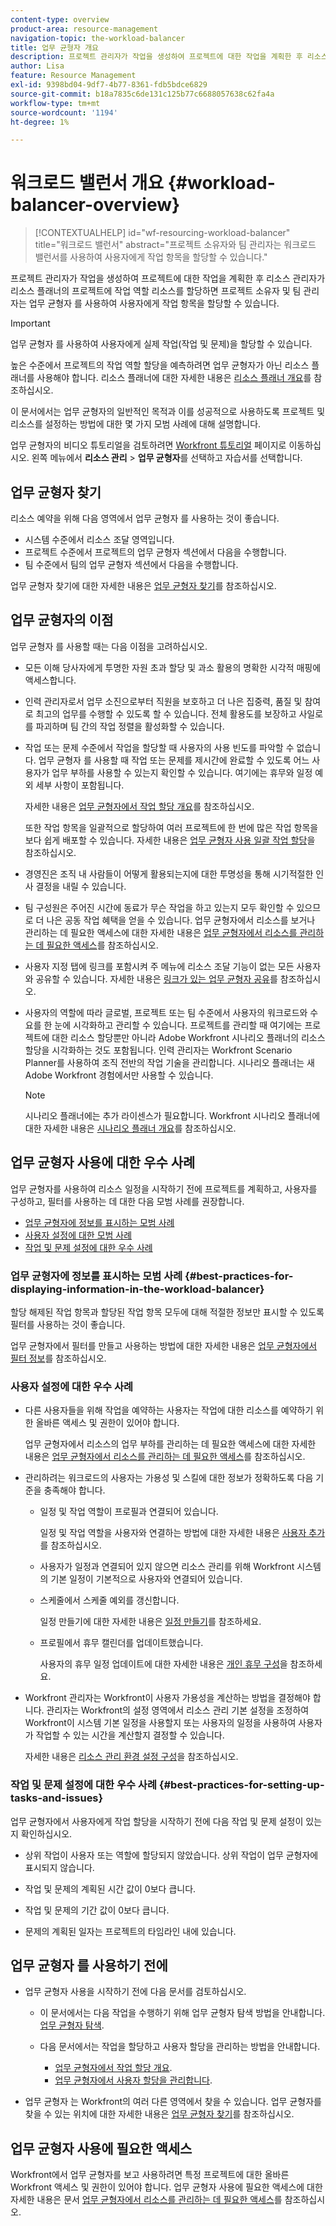 ```yaml
---
content-type: overview
product-area: resource-management
navigation-topic: the-workload-balancer
title: 업무 균형자 개요
description: 프로젝트 관리자가 작업을 생성하여 프로젝트에 대한 작업을 계획한 후 리소스 관리자가 리소스 플래너의 프로젝트에 작업 역할 리소스를 할당하면 프로젝트 소유자 및 팀 관리자는 업무 균형자 를 사용하여 사용자에게 작업 항목을 할당할 수 있습니다.
author: Lisa
feature: Resource Management
exl-id: 9398bd04-9df7-4b77-8361-fdb5bdce6829
source-git-commit: b18a7835c6de131c125b77c6688057638c62fa4a
workflow-type: tm+mt
source-wordcount: '1194'
ht-degree: 1%

---
```


# 워크로드 밸런서 개요 {#workload-balancer-overview}

>[!CONTEXTUALHELP]
>id="wf-resourcing-workload-balancer"
>title="워크로드 밸런서"
>abstract="프로젝트 소유자와 팀 관리자는 워크로드 밸런서를 사용하여 사용자에게 작업 항목을 할당할 수 있습니다."

<!--
<p>(NOTE: this is linked from the UI for the Workload Balancer page. DO NOT CHANGE TITLE OR LINK) </p>
-->

프로젝트 관리자가 작업을 생성하여 프로젝트에 대한 작업을 계획한 후 리소스 관리자가 리소스 플래너의 프로젝트에 작업 역할 리소스를 할당하면 프로젝트 소유자 및 팀 관리자는 업무 균형자 를 사용하여 사용자에게 작업 항목을 할당할 수 있습니다.

>[!IMPORTANT]
>
>업무 균형자 를 사용하여 사용자에게 실제 작업(작업 및 문제)을 할당할 수 있습니다.
>
>높은 수준에서 프로젝트의 작업 역할 할당을 예측하려면 업무 균형자가 아닌 리소스 플래너를 사용해야 합니다. 리소스 플래너에 대한 자세한 내용은 [리소스 플래너 개요](../../resource-mgmt/resource-planning/get-started-resource-planner.md)를 참조하십시오.

이 문서에서는 업무 균형자의 일반적인 목적과 이를 성공적으로 사용하도록 프로젝트 및 리소스를 설정하는 방법에 대한 몇 가지 모범 사례에 대해 설명합니다.

업무 균형자의 비디오 튜토리얼을 검토하려면 [Workfront 튜토리얼](https://experienceleague.adobe.com/en/docs/workfront-learn/tutorials-workfront/home) 페이지로 이동하십시오. 왼쪽 메뉴에서 **리소스 관리** > **업무 균형자**&#x200B;를 선택하고 자습서를 선택합니다.

## 업무 균형자 찾기

<!--
<p>(NOTE: This will be taken out when all we will have is one tool - should be replaced by a blurb that says you can add this tool anywhere, in any custom tab, etc (long term dev promise)) </p>
-->

리소스 예약을 위해 다음 영역에서 업무 균형자 를 사용하는 것이 좋습니다.

* 시스템 수준에서 리소스 조달 영역입니다.
* 프로젝트 수준에서 프로젝트의 업무 균형자 섹션에서 다음을 수행합니다.
* 팀 수준에서 팀의 업무 균형자 섹션에서 다음을 수행합니다.

업무 균형자 찾기에 대한 자세한 내용은 [업무 균형자 찾기](../../resource-mgmt/workload-balancer/locate-workload-balancer.md)를 참조하십시오.

## 업무 균형자의 이점

업무 균형자 를 사용할 때는 다음 이점을 고려하십시오.

<!--
<p> Add about the what-if scenarios as a benefit when they become available </p>
-->

* 모든 이해 당사자에게 투명한 자원 초과 할당 및 과소 활용의 명확한 시각적 매핑에 액세스합니다.
* 인력 관리자로서 업무 소진으로부터 직원을 보호하고 더 나은 집중력, 품질 및 참여로 최고의 업무를 수행할 수 있도록 할 수 있습니다. 전체 활용도를 보장하고 사일로를 파괴하며 팀 간의 작업 정렬을 활성화할 수 있습니다.
* 작업 또는 문제 수준에서 작업을 할당할 때 사용자의 사용 빈도를 파악할 수 없습니다. 업무 균형자 를 사용할 때 작업 또는 문제를 제시간에 완료할 수 있도록 어느 사용자가 업무 부하를 사용할 수 있는지 확인할 수 있습니다. 여기에는 휴무와 일정 예외 세부 사항이 포함됩니다.

  자세한 내용은 [업무 균형자에서 작업 할당 개요](../../resource-mgmt/workload-balancer/assign-work-in-workload-balancer.md)를 참조하십시오.

  또한 작업 항목을 일괄적으로 할당하여 여러 프로젝트에 한 번에 많은 작업 항목을 보다 쉽게 배포할 수 있습니다. 자세한 내용은 [업무 균형자 사용 일괄 작업 할당](../../resource-mgmt/workload-balancer/assign-work-in-workload-balancer-in-bulk.md)을 참조하십시오.

* 경영진은 조직 내 사람들이 어떻게 활용되는지에 대한 투명성을 통해 시기적절한 인사 결정을 내릴 수 있습니다.
* 팀 구성원은 주어진 시간에 동료가 무슨 작업을 하고 있는지 모두 확인할 수 있으므로 더 나은 공동 작업 혜택을 얻을 수 있습니다. 업무 균형자에서 리소스를 보거나 관리하는 데 필요한 액세스에 대한 자세한 내용은 [업무 균형자에서 리소스를 관리하는 데 필요한 액세스](../../resource-mgmt/workload-balancer/access-needed-manage-resources-balancer.md)를 참조하십시오.
* 사용자 지정 탭에 링크를 포함시켜 주 메뉴에 리소스 조달 기능이 없는 모든 사용자와 공유할 수 있습니다. 자세한 내용은 [링크가 있는 업무 균형자 공유](../../resource-mgmt/workload-balancer/share-link-for-workload-balancer.md)를 참조하십시오.
* 사용자의 역할에 따라 글로벌, 프로젝트 또는 팀 수준에서 사용자의 워크로드와 수요를 한 눈에 시각화하고 관리할 수 있습니다. 프로젝트를 관리할 때 여기에는 프로젝트에 대한 리소스 할당뿐만 아니라 Adobe Workfront 시나리오 플래너의 리소스 할당을 시각화하는 것도 포함됩니다. 인력 관리자는 Workfront Scenario Planner를 사용하여 조직 전반의 작업 기술을 관리합니다. 시나리오 플래너는 새 Adobe Workfront 경험에서만 사용할 수 있습니다.

  >[!NOTE]
  >
  >  시나리오 플래너에는 추가 라이센스가 필요합니다. Workfront 시나리오 플래너에 대한 자세한 내용은 [시나리오 플래너 개요](../../scenario-planner/scenario-planner-overview.md)를 참조하십시오.


## 업무 균형자 사용에 대한 우수 사례

업무 균형자를 사용하여 리소스 일정을 시작하기 전에 프로젝트를 계획하고, 사용자를 구성하고, 필터를 사용하는 데 대한 다음 모범 사례를 권장합니다.

* [업무 균형자에 정보를 표시하는 모범 사례](#best-practices-for-displaying-information-in-the-workload-balancer)
* [사용자 설정에 대한 모범 사례](#best-practices-for-setting-up-users)
* [작업 및 문제 설정에 대한 우수 사례](#best-practices-for-setting-up-tasks-and-issues)

### 업무 균형자에 정보를 표시하는 모범 사례 {#best-practices-for-displaying-information-in-the-workload-balancer}

할당 해제된 작업 항목과 할당된 작업 항목 모두에 대해 적절한 정보만 표시할 수 있도록 필터를 사용하는 것이 좋습니다.

업무 균형자에서 필터를 만들고 사용하는 방법에 대한 자세한 내용은 [업무 균형자에서 필터 정보](../../resource-mgmt/workload-balancer/filter-information-workload-balancer.md)를 참조하십시오.

### 사용자 설정에 대한 우수 사례

* 다른 사용자들을 위해 작업을 예약하는 사용자는 작업에 대한 리소스를 예약하기 위한 올바른 액세스 및 권한이 있어야 합니다.

  업무 균형자에서 리소스의 업무 부하를 관리하는 데 필요한 액세스에 대한 자세한 내용은 [업무 균형자에서 리소스를 관리하는 데 필요한 액세스](../../resource-mgmt/workload-balancer/access-needed-manage-resources-balancer.md)를 참조하십시오.

* 관리하려는 워크로드의 사용자는 가용성 및 스킬에 대한 정보가 정확하도록 다음 기준을 충족해야 합니다.

   * 일정 및 작업 역할이 프로필과 연결되어 있습니다.

     일정 및 작업 역할을 사용자와 연결하는 방법에 대한 자세한 내용은 [사용자 추가](../../administration-and-setup/add-users/create-and-manage-users/add-users.md)를 참조하십시오.
   * 사용자가 일정과 연결되어 있지 않으면 리소스 관리를 위해 Workfront 시스템의 기본 일정이 기본적으로 사용자와 연결되어 있습니다.
   * 스케줄에서 스케줄 예외를 갱신합니다.

     일정 만들기에 대한 자세한 내용은 [일정 만들기](../../administration-and-setup/set-up-workfront/configure-timesheets-schedules/create-schedules.md)를 참조하세요.

   * 프로필에서 휴무 캘린더를 업데이트했습니다.

     사용자의 휴무 일정 업데이트에 대한 자세한 내용은 [개인 휴무 구성](../../workfront-basics/manage-your-account-and-profile/configuring-your-user-profile/personal-time-overview.md)을 참조하세요.

     <!--   
     <div data-mc-conditions="QuicksilverOrClassic.Draft mode">   
     <p>(NOTE: Add another bullet for Costs, when this becomes available:</p>   
     <p>If you want to budget your resources by Cost, you must associate Job Roles with Cost/ Hr. rates. The cost associated with Job Roles assigned to users in your Resource Pools is used to calculate the Budgeted Labor Cost and the Budgeted Cost of the project.For more information about associating job roles with rates, see the article Creating and Managing Job Roles in the new Adobe Workfront experience.For more information about calculating Budgeted Labor Cost, see the article Calculating Budgeted Labor Cost in the new Adobe Workfront experience.For more information about calculating Budgeted Cost, see the article Calculating Budgeted Cost in .) </p>   
     </div>   
     -->

* Workfront 관리자는 Workfront이 사용자 가용성을 계산하는 방법을 결정해야 합니다. 관리자는 Workfront의 설정 영역에서 리소스 관리 기본 설정을 조정하여 Workfront이 시스템 기본 일정을 사용할지 또는 사용자의 일정을 사용하여 사용자가 작업할 수 있는 시간을 계산할지 결정할 수 있습니다.

  자세한 내용은 [리소스 관리 환경 설정 구성](../../administration-and-setup/set-up-workfront/configure-system-defaults/configure-resource-mgmt-preferences.md)을 참조하십시오.

### 작업 및 문제 설정에 대한 우수 사례 {#best-practices-for-setting-up-tasks-and-issues}

업무 균형자에서 사용자에게 작업 할당을 시작하기 전에 다음 작업 및 문제 설정이 있는지 확인하십시오.

* 상위 작업이 사용자 또는 역할에 할당되지 않았습니다. 상위 작업이 업무 균형자에 표시되지 않습니다.
* 작업 및 문제의 계획된 시간 값이 0보다 큽니다.

* 작업 및 문제의 기간 값이 0보다 큽니다.
* 문제의 계획된 일자는 프로젝트의 타임라인 내에 있습니다.

## 업무 균형자 를 사용하기 전에

* 업무 균형자 사용을 시작하기 전에 다음 문서를 검토하십시오.

   * 이 문서에서는 다음 작업을 수행하기 위해 업무 균형자 탐색 방법을 안내합니다. [업무 균형자 탐색](../workload-balancer/navigate-the-workload-balancer.md).

   * 다음 문서에서는 작업을 할당하고 사용자 할당을 관리하는 방법을 안내합니다.

      * [업무 균형자에서 작업 할당 개요](../workload-balancer/assign-work-in-workload-balancer.md).
      * [업무 균형자에서 사용자 할당을 관리합니다](../workload-balancer/manage-user-allocations-workload-balancer.md).

* 업무 균형자 는 Workfront의 여러 다른 영역에서 찾을 수 있습니다. 업무 균형자를 찾을 수 있는 위치에 대한 자세한 내용은 [업무 균형자 찾기](../../resource-mgmt/workload-balancer/locate-workload-balancer.md)를 참조하십시오.

## 업무 균형자 사용에 필요한 액세스

Workfront에서 업무 균형자를 보고 사용하려면 특정 프로젝트에 대한 올바른 Workfront 액세스 및 권한이 있어야 합니다. 업무 균형자 사용에 필요한 액세스에 대한 자세한 내용은 문서 [업무 균형자에서 리소스를 관리하는 데 필요한 액세스](../../resource-mgmt/workload-balancer/access-needed-manage-resources-balancer.md)를 참조하십시오.
